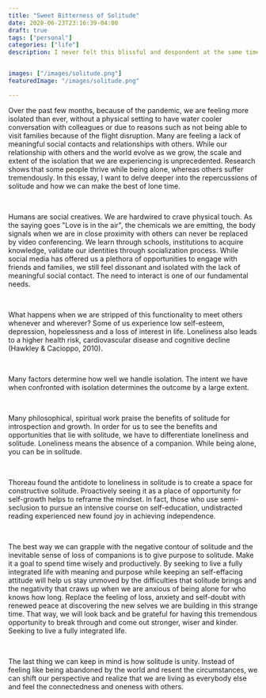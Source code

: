 ```yaml
---
title: "Sweet Bitterness of Solitude"
date: 2020-06-23T23:16:39-04:00
draft: true
tags: ["personal"]
categories: ["life"]
description: I never felt this blissful and despondent at the same time. 


images: ["/images/solitude.png"]
featuredImage: "/images/solitude.png"

---
```




<!--more-->

Over the past few months, because of the pandemic, we are feeling more isolated than ever, without a physical setting to have water cooler conversation with colleagues or due to reasons such as not being able to visit families because of the flight disruption. Many are feeling a lack of meaningful social contacts and relationships with others. While our relationship with others and the world evolve as we grow, the scale and extent of the isolation that we are experiencing is unprecedented. Research shows that some people thrive while being alone, whereas others suffer tremendously. In this essay, I want to delve deeper into the repercussions of solitude and how we can make the best of lone time.

<p>&nbsp; </p>

Humans are social creatives. We are hardwired to crave physical touch. As the saying goes "Love is in the air", the chemicals we are emitting, the body signals when we are in close proximity with others can never be replaced by video conferencing. We learn through schools, institutions to acquire knowledge, validate our identities through socialization process. While social media has offered us a plethora of opportunities to engage with friends and families, we still feel dissonant and isolated with the lack of meaningful social contact. The need to interact is one of our fundamental needs. 

<p>&nbsp; </p>

What happens when we are stripped of this functionality to meet others whenever and wherever? Some of us experience low self-esteem, depression, hopelessness and a loss of interest in life. Loneliness also leads to a higher health risk, cardiovascular disease and cognitive decline (Hawkley & Cacioppo, 2010).

<p>&nbsp; </p>

Many factors determine how well we handle isolation. The intent we have when confronted with isolation determines the outcome by a large extent.

<p>&nbsp; </p>

Many philosophical, spiritual work praise the benefits of solitude for introspection and growth. In order for us to see the benefits and opportunities that lie with solitude, we have to differentiate loneliness and solitude. Loneliness means the absence of a companion. While being alone, you can be in solitude. 

<p>&nbsp; </p>

Thoreau found the antidote to loneliness in solitude is to create a space for constructive solitude. Proactively seeing it as a place of opportunity for self-growth helps to reframe the mindset. In fact, those who use semi-seclusion to pursue an intensive course on self-education, undistracted reading experienced new found joy in achieving independence.

<p>&nbsp; </p>

The best way we can grapple with the negative contour of solitude and the inevitable sense of loss of companions is to give purpose to solitude. Make it a goal to spend time wisely and productively. By seeking to live a fully integrated life with meaning and purpose while keeping an self-effacing attitude will help us stay unmoved by the difficulties that solitude brings and the negativity that craws up when we are anxious of being alone for who knows how long. Replace the feeling of loss, anxiety and self-doubt with renewed peace at discovering the new selves we are building in this strange time. That way, we will look back and be grateful for having this tremendous opportunity to break through and come out stronger, wiser and kinder.
Seeking to live a fully integrated life.

<p>&nbsp; </p>

The last thing we can keep in mind is how solitude is unity. Instead of feeling like being abandoned by the world and resent the circumstances, we can shift our perspective and realize that we are living as everybody else and feel the connectedness and oneness with others. 